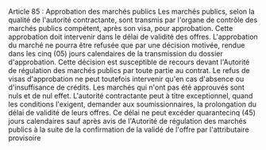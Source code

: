 Article 85 : Approbation des marchés publics
Les marchés publics, selon la qualité de l'autorité contractante, sont
transmis par l'organe de contrôle des marchés publics compétent, après
son visa, pour approbation.
Cette approbation doit intervenir dans le délai de validité des offres.
L'approbation du marché ne pourra être refusée que par une décision
motivée, rendue dans les cinq (05) jours calendaires de la transmission
du dossier d'approbation. Cette décision est susceptible de recours
devant l'Autorité de régulation des marchés publics par toute partie au
contrat.
Le refus de visas d'approbation ne peut toutefois intervenir qu'en cas
d'absence ou d'insuffisance de crédits. Les marchés qui n'ont pas été
approuvés sont nuls et de nul effet.
L'autorité contractante peut à titre exceptionnel, quand les conditions
l'exigent, demander aux soumissionnaires, la prolongation du délai de
validité de leurs offres. Ce délai ne peut excéder quarantecinq (45)
jours calendaires sauf après avis de l'Autorité de régulation des
marchés publics à la suite de la confirmation de la validé de l'offre
par l'attributaire provisoire